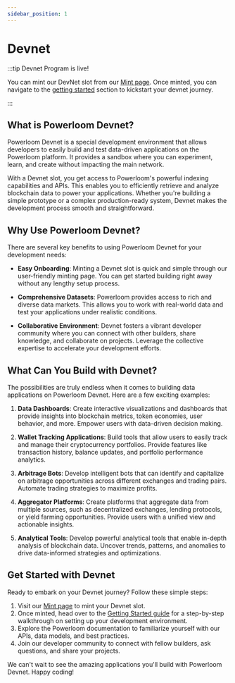 ```yaml
---
sidebar_position: 1 
---
```

# Devnet

:::tip Devnet Program is live!

You can mint our DevNet slot from our [Mint page](https://mint-devnet.powerloom.dev). Once minted, you can navigate to the [getting started](../build-with-powerloom/devnet/getting-started.md) section to kickstart your devnet journey.  

:::

## What is Powerloom Devnet? 

Powerloom Devnet is a special development environment that allows developers to easily build and test data-driven applications on the Powerloom platform. It provides a sandbox where you can experiment, learn, and create without impacting the main network.

With a Devnet slot, you get access to Powerloom's powerful indexing capabilities and APIs. This enables you to efficiently retrieve and analyze blockchain data to power your applications. Whether you're building a simple prototype or a complex production-ready system, Devnet makes the development process smooth and straightforward.

## Why Use Powerloom Devnet?

There are several key benefits to using Powerloom Devnet for your development needs:

- **Easy Onboarding**: Minting a Devnet slot is quick and simple through our user-friendly minting page. You can get started building right away without any lengthy setup process.

- **Comprehensive Datasets**: Powerloom provides access to rich and diverse data markets. This allows you to work with real-world data and test your applications under realistic conditions. 

- **Collaborative Environment**: Devnet fosters a vibrant developer community where you can connect with other builders, share knowledge, and collaborate on projects. Leverage the collective expertise to accelerate your development efforts.

## What Can You Build with Devnet?

The possibilities are truly endless when it comes to building data applications on Powerloom Devnet. Here are a few exciting examples:

1. **Data Dashboards**: Create interactive visualizations and dashboards that provide insights into blockchain metrics, token economies, user behavior, and more. Empower users with data-driven decision making.

2. **Wallet Tracking Applications**: Build tools that allow users to easily track and manage their cryptocurrency portfolios. Provide features like transaction history, balance updates, and portfolio performance analytics.

3. **Arbitrage Bots**: Develop intelligent bots that can identify and capitalize on arbitrage opportunities across different exchanges and trading pairs. Automate trading strategies to maximize profits.

4. **Aggregator Platforms**: Create platforms that aggregate data from multiple sources, such as decentralized exchanges, lending protocols, or yield farming opportunities. Provide users with a unified view and actionable insights.

5. **Analytical Tools**: Develop powerful analytical tools that enable in-depth analysis of blockchain data. Uncover trends, patterns, and anomalies to drive data-informed strategies and optimizations.

## Get Started with Devnet

Ready to embark on your Devnet journey? Follow these simple steps:

1. Visit our [Mint page](https://mint-devnet.powerloom.dev) to mint your Devnet slot.
2. Once minted, head over to the [Getting Started guide](../build-with-powerloom/devnet/getting-started.md) for a step-by-step walkthrough on setting up your development environment.
3. Explore the Powerloom documentation to familiarize yourself with our APIs, data models, and best practices.
4. Join our developer community to connect with fellow builders, ask questions, and share your projects.

We can't wait to see the amazing applications you'll build with Powerloom Devnet. Happy coding!